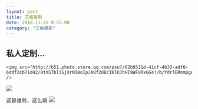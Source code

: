 ```yaml
---
layout: post 
title: 艾格里斯
date: 2016-11-25 0:55:00
category: "艾格里斯"
---
```

<h2 id= "title" > 私人定制...</h2>
<p>
	
	<img src="http://b51.photo.store.qq.com/psu?/62b9511d-41cf-4b33-adf0-6ddf2cb71d42/8tXSTbliSjXrNIBoIpJAUf20BcIKlKJhHI9WFURxGG4!/b/YdrlERnmpgAAYjo.ch4peQAA&a=42&b=51&bo=QAHwAAAAAAABBJI!&rf=viewer_4" />
</p>
<p>
	<img  src="http://b256.photo.store.qq.com/psb?/62b9511d-41cf-4b33-adf0-6ddf2cb71d42/p08xbD6lAZFMRosYaFahkkIXZ5Np2RSd0nBwFaRdlWE!/b/dAABAAAAAAAA&bo=gAJVAwAAAAAFB*A!&rf=viewer_4"/>
</p>
<p>
	这是谁啦，这么萌
	<img src="http://b284.photo.store.qq.com/psb?/V12ZezeP1elImz/XwoR5w1mMpbgji8D0P0Az78hxwliHvY3Nt.4ubwn5fA!/b/dBwBAAAAAAAA&bo=7gLoAwAAAAAFByM!&rf=viewer_4";
</p>